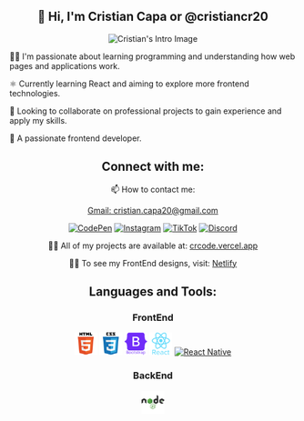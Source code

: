 <h2 align="center">👋 Hi, I'm Cristian Capa or @cristiancr20</h2>

<div align="center">
  <img src="https://static.wixstatic.com/media/669128_ec1c7a78e9694aec8a07c2e48b292ae1~mv2.gif" height="200" width="250" alt="Cristian's Intro Image" />
</div>

<p align="left">🧑‍💻 I'm passionate about learning programming and understanding how web pages and applications work.</p>
<p align="left">⚛️ Currently learning React and aiming to explore more frontend technologies.</p>
<p align="left">🎒 Looking to collaborate on professional projects to gain experience and apply my skills.</p>
<p align="left">💞️ A passionate frontend developer.</p>

<h2 align="center">Connect with me:</h2>
<p align="center">📫 How to contact me:</p>
<p align="center">
  <a href="mailto:cristian.capa20@gmail.com">Gmail: cristian.capa20@gmail.com</a>
</p>
<p align="center">
  <a href="https://codepen.io/cristian-capa" target="blank"><img src="https://raw.githubusercontent.com/rahuldkjain/github-profile-readme-generator/master/src/images/icons/Social/codepen.svg" alt="CodePen" height="30" width="40" /></a>
  <a href="https://instagram.com/capita_cr" target="blank"><img src="https://raw.githubusercontent.com/rahuldkjain/github-profile-readme-generator/master/src/images/icons/Social/instagram.svg" alt="Instagram" height="30" width="40" /></a>
  <a href="https://tiktok.com/@capitacr.code" target="blank"><img src="https://w7.pngwing.com/pngs/190/385/png-transparent-tik-tok-thumbnail.png" alt="TikTok" height="30" width="35" /></a>
  <a href="https://discord.gg/wBQ5xNKH" target="blank"><img src="https://raw.githubusercontent.com/rahuldkjain/github-profile-readme-generator/master/src/images/icons/Social/discord.svg" alt="Discord" height="30" width="40" /></a>
</p>

<p align="center">👨‍💻 All of my projects are available at: <a href="https://crcode.vercel.app/">crcode.vercel.app</a></p>
<p align="center">🧑‍💻 To see my FrontEnd designs, visit: <a href="https://app.netlify.com/teams/cristiancr20/">Netlify</a></p>

<h2 align="center">Languages and Tools:</h2>

<h3 align="center">FrontEnd</h3>

<p align="center">
  <a href="https://www.w3.org/html/" target="_blank" rel="noreferrer"><img src="https://raw.githubusercontent.com/devicons/devicon/master/icons/html5/html5-original-wordmark.svg" alt="HTML5" width="40" height="40" /></a>
  <a href="https://www.w3schools.com/css/" target="_blank" rel="noreferrer"><img src="https://raw.githubusercontent.com/devicons/devicon/master/icons/css3/css3-original-wordmark.svg" alt="CSS3" width="40" height="40" /></a>
  <a href="https://getbootstrap.com" target="_blank" rel="noreferrer"><img src="https://raw.githubusercontent.com/devicons/devicon/master/icons/bootstrap/bootstrap-plain-wordmark.svg" alt="Bootstrap" width="40" height="40" /></a>
  <a href="https://reactjs.org/" target="_blank" rel="noreferrer"><img src="https://raw.githubusercontent.com/devicons/devicon/master/icons/react/react-original-wordmark.svg" alt="React" width="40" height="40" /></a>
  <a href="https://reactnative.dev/" target="_blank" rel="noreferrer"><img src="https://reactnative.dev/img/header_logo.svg" alt="React Native" width="40" height="40" /></a>
</p>

<h3 align="center">BackEnd</h3>
<p align="center">
  <a href="https://nodejs.org" target="_blank" rel="noreferrer"><img src="https://raw.githubusercontent.com/devicons/devicon/master/icons/nodejs/nodejs-original-wordmark.svg" alt="Node.js" width="40" height="40" /></a>
</p>
